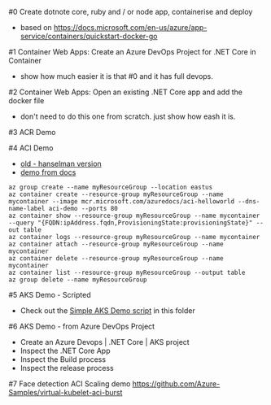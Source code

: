 


#0 Create dotnote core, ruby and / or node app, containerise and deploy
- based on https://docs.microsoft.com/en-us/azure/app-service/containers/quickstart-docker-go



#1 Container Web Apps: Create an Azure DevOps Project for .NET Core in Container
- show how much easier it is that #0 and it has full devops. 

#2 Container Web Apps: Open an existing .NET Core app and add the docker file
- don't need to do this one from scratch. just show how eash it is.

#3 ACR Demo

#4 ACI Demo
- [old - hanselman version](https://www.hanselman.com/blog/PennyPinchingInTheCloudDeployingContainersCheaplyToAzure.aspx)
- [demo from docs](https://docs.microsoft.com/en-gb/azure/container-instances/container-instances-quickstart)

```
az group create --name myResourceGroup --location eastus
az container create --resource-group myResourceGroup --name mycontainer --image mcr.microsoft.com/azuredocs/aci-helloworld --dns-name-label aci-demo --ports 80
az container show --resource-group myResourceGroup --name mycontainer --query "{FQDN:ipAddress.fqdn,ProvisioningState:provisioningState}" --out table
az container logs --resource-group myResourceGroup --name mycontainer
az container attach --resource-group myResourceGroup --name mycontainer
az container delete --resource-group myResourceGroup --name mycontainer
az container list --resource-group myResourceGroup --output table
az group delete --name myResourceGroup

```

#5 AKS Demo - Scripted

- Check out the [Simple AKS Demo script](./aks-simple.md) in this folder

#6 AKS Demo - from Azure DevOps Project
- Create an Azure Devops | .NET Core | AKS project
- Inspect the .NET Core App
- Inspect the Build process
- Inspect the release process


#7 Face detection ACI Scaling demo
https://github.com/Azure-Samples/virtual-kubelet-aci-burst

